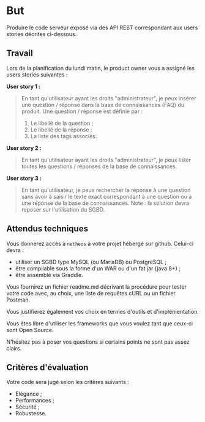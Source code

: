 But
===
Produire le code serveur exposé via des API REST correspondant aux users stories décrites ci-dessous. 

Travail
-------
Lors de la planification du lundi matin, le product owner vous a assigné les users stories suivantes :

**User story 1 :**
> En tant qu'utilisateur ayant les droits "administrateur", je peux insérer une question / réponse dans la base de connaissances (FAQ) du produit. Une question / réponse est définie par :
> 1. Le libellé de la question ;
> 0. Le libellé de la réponse ;
> 0. La liste des tags associés.

**User story 2 :**
> En tant qu'utilisateur ayant les droits "administrateur", je peux lister toutes les questions / réponses de la base de connaissances.

**User story 3 :**
> En tant qu'utilisateur, je peux rechercher la réponse à une question sans avoir à saisir le texte exact correspondant à une question ou à une réponse de la base de connaissances. Note : la solution devra reposer sur l'utilisation du SGBD.

Attendus techniques
-------------------
Vous donnerez accès à `netheos` à votre projet hébergé sur github. Celui-ci devra :
* utiliser un SGBD type MySQL (ou MariaDB) ou PostgreSQL ;
* être compilable sous la forme d'un WAR ou d'un fat jar (java 8+) ;
* être assemblé via Graddle.

Vous fournirez un fichier readme.md décrivant la procédure pour tester votre code avec, au choix, une liste de requêtes cURL ou un fichier Postman.

Vous justifierez également vos choix en termes d'outils et d'implémentation.

Vous êtes libre d'utiliser les frameworks que vous voulez tant que ceux-ci sont Open Source.

N'hésitez pas à poser vos questions si certains points ne sont pas assez clairs.

Critères d'évaluation
-------------------
Votre code sera jugé selon les critères suivants :
- Elégance ;
- Performances ;
- Sécurité ;
- Robustesse.

